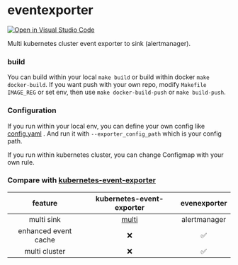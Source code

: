 # eventexporter

[![Open in Visual Studio
Code](https://open.vscode.dev/badges/open-in-vscode.svg)](https://open.vscode.dev/champly/eventexporter)

Multi kubernetes cluster event exporter to sink (alertmanager).

### build

You can build within your local `make build` or build within docker `make docker-build`. If you want push with your own repo, modify `Makefile` `IMAGE_REG` or set env, then use `make docker-build-push` or `make build-push`.

### Configuration

If you run within your local env, you can define your own config like
[config.yaml](https://github.com/champly/eventexporter/blob/main/config/config.yaml) . And run it with
`--exporter_config_path` which is your config path.

If you run within kubernetes cluster, you can change Configmap with your own rule.

### Compare with [kubernetes-event-exporter](https://github.com/opsgenie/kubernetes-event-exporter)

| feature              | kubernetes-event-exporter                                                    | evenexporter |
| :--:                 | :--:                                                                         | :--:         |
| multi sink           | [multi](https://github.com/opsgenie/kubernetes-event-exporter#configuration) | alertmanager |
| enhanced event cache | ❌                                                                           | ✅           |
| multi cluster        | ❌                                                                           | ✅           |
